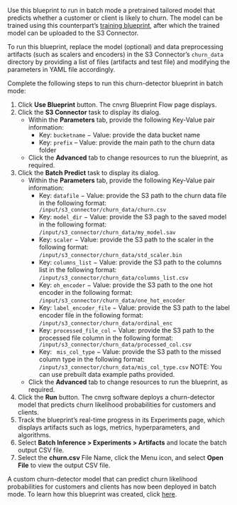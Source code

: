 Use this blueprint to run in batch mode a pretrained tailored model that predicts whether a customer or client is likely to churn. The model can be trained using this counterpart’s [training blueprint](https://metacloud.cloud.cnvrg.io/marketplace/blueprints/churn-detection-train), after which the trained model can be uploaded to the S3 Connector.

To run this blueprint, replace the model (optional) and data preprocessing artifacts (such as scalers and encoders) in the S3 Connector’s `churn_data` directory by providing a list of files (artifacts and test file) and modifying the parameters in YAML file accordingly.

Complete the following steps to run this churn-detector blueprint in batch mode:
1. Click **Use Blueprint** button. The cnvrg Blueprint Flow page displays.
2. Click the **S3 Connector** task to display its dialog.
   - Within the **Parameters** tab, provide the following Key-Value pair information:
     - Key: `bucketname` − Value: provide the data bucket name
     - Key: `prefix` – Value: provide the main path to the churn data folder
   - Click the **Advanced** tab to change resources to run the blueprint, as required.
3. Click the **Batch Predict** task to display its dialog.
   - Within the **Parameters** tab, provide the following Key-Value pair information:
     - Key: `datafile` − Value: provide the S3 path to the churn data file in the following format: ` /input/s3_connector/churn_data/churn.csv`
     - Key: `model_dir` − Value: provide the S3 pagh to the saved model in the following format: `/input/s3_connector/churn_data/my_model.sav`
     - Key: `scaler` − Value: provide the S3 path to the scaler in the following format: `/input/s3_connector/churn_data/std_scaler.bin`
     - Key: `columns_list` − Value: provide the S3 path to the columns list in the following format: `/input/s3_connector/churn_data/columns_list.csv`
     - Key: `oh_encoder` − Value: provide the S3 path to the one hot encoder in the following format: `/input/s3_connector/churn_data/one_hot_encoder`
     - Key: `label_encoder_file` − Value: provide the S3 path to the label encoder file in the following format: `/input/s3_connector/churn_data/ordinal_enc`
     - Key: `processed_file_col` − Value: provide the S3 path to the processed file column in the following format: ` /input/s3_connector/churn_data/processed_col.csv`
     - Key: ` mis_col_type` − Value: provide the S3 path to the missed column type in the following format: `/input/s3_connector/churn_data/mis_col_type.csv`
     NOTE: You can use prebuilt data example paths provided.
   - Click the **Advanced** tab to change resources to run the blueprint, as required.
4. Click the **Run** button. The cnvrg software deploys a churn-detector model that predicts churn likelihood probabilities for customers and clients.
5. Track the blueprint’s real-time progress in its Experiments page, which displays artifacts such as logs, metrics, hyperparameters, and algorithms.
6. Select **Batch Inference > Experiments > Artifacts** and locate the batch output CSV file.
7. Select the **churn.csv** File Name, click the Menu icon, and select **Open File** to view the output CSV file.

A custom churn-detector model that can predict churn likelihood probabilities for customers and clients has now been deployed in batch mode. To learn how this blueprint was created, click [here](https://github.com/cnvrg/churn-detection-blueprint).
